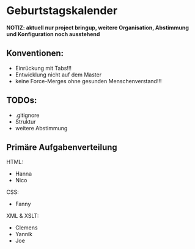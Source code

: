 # Geburtstagskalender
**NOTIZ: aktuell nur project bringup, weitere Organisation, Abstimmung und Konfiguration noch ausstehend**

## Konventionen:
- Einrückung mit Tabs!!!
- Entwicklung nicht auf dem Master
- keine Force-Merges ohne gesunden Menschenverstand!!!

## TODOs:
- .gitignore
- Struktur
- weitere Abstimmung

## Primäre Aufgabenverteilung
HTML:
- Hanna
- Nico

CSS:
- Fanny

XML & XSLT:
- Clemens
- Yannik
- Joe
